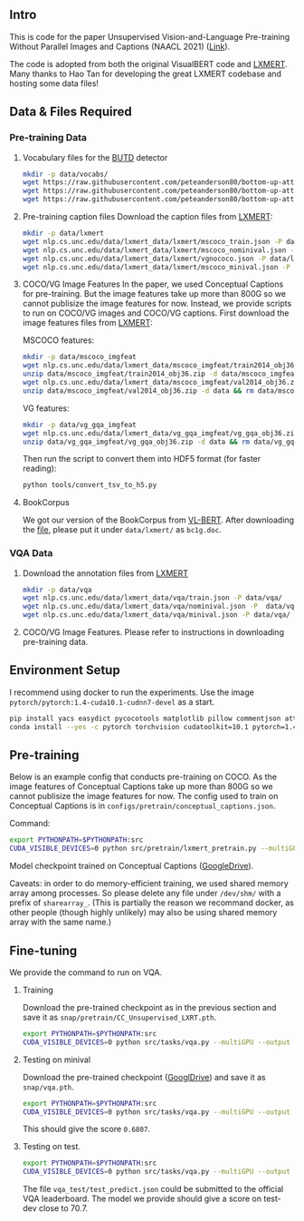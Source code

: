 
## Intro
This is code for the paper Unsupervised Vision-and-Language Pre-training Without Parallel Images and Captions (NAACL 2021) ([Link](https://arxiv.org/abs/2010.12831)).

The code is adopted from both the original VisualBERT code and [LXMERT](https://github.com/airsplay/lxmert).  Many thanks to Hao Tan for developing the great LXMERT codebase and hosting some data files!

## Data & Files Required

### Pre-training Data
1. Vocabulary files for the [BUTD](https://github.com/peteanderson80/bottom-up-attention) detector

    ``` bash
    mkdir -p data/vocabs/
    wget https://raw.githubusercontent.com/peteanderson80/bottom-up-attention/master/data/genome/1600-400-20/attributes_vocab.txt -P data/vocabs/
    wget https://raw.githubusercontent.com/peteanderson80/bottom-up-attention/master/data/genome/1600-400-20/objects_vocab.txt -P data/vocabs/
    wget https://raw.githubusercontent.com/peteanderson80/bottom-up-attention/master/data/genome/1600-400-20/relations_vocab.txt -P data/vocabs/
    ```

2. Pre-training caption files
    Download the caption files from [LXMERT](https://github.com/airsplay/lxmert):

    ```bash
    mkdir -p data/lxmert
    wget nlp.cs.unc.edu/data/lxmert_data/lxmert/mscoco_train.json -P data/lxmert/
    wget nlp.cs.unc.edu/data/lxmert_data/lxmert/mscoco_nominival.json -P data/lxmert/
    wget nlp.cs.unc.edu/data/lxmert_data/lxmert/vgnococo.json -P data/lxmert/
    wget nlp.cs.unc.edu/data/lxmert_data/lxmert/mscoco_minival.json -P data/lxmert/
    ```

3. COCO/VG Image Features
    In the paper, we used Conceptual Captions for pre-training. But the image features take up more than 800G so we cannot publisize the image features for now. Instead, we provide scripts to run on COCO/VG images and COCO/VG captions. First download the image features files from [LXMERT](https://github.com/airsplay/lxmert):

    MSCOCO features:

    ```bash
    mkdir -p data/mscoco_imgfeat
    wget nlp.cs.unc.edu/data/lxmert_data/mscoco_imgfeat/train2014_obj36.zip -P data/mscoco_imgfeat
    unzip data/mscoco_imgfeat/train2014_obj36.zip -d data/mscoco_imgfeat && rm data/mscoco_imgfeat/train2014_obj36.zip
    wget nlp.cs.unc.edu/data/lxmert_data/mscoco_imgfeat/val2014_obj36.zip -P data/mscoco_imgfeat
    unzip data/mscoco_imgfeat/val2014_obj36.zip -d data && rm data/mscoco_imgfeat/val2014_obj36.zip
    ```

    VG features:

    ```bash
    mkdir -p data/vg_gqa_imgfeat
    wget nlp.cs.unc.edu/data/lxmert_data/vg_gqa_imgfeat/vg_gqa_obj36.zip -P data/vg_gqa_imgfeat
    unzip data/vg_gqa_imgfeat/vg_gqa_obj36.zip -d data && rm data/vg_gqa_imgfeat/vg_gqa_obj36.zip
    ```

    Then run the script to convert them into HDF5 format (for faster reading):

    ```bash
    python tools/convert_tsv_to_h5.py
    ```

4. BookCorpus

    We got our version of the BookCorpus from [VL-BERT](https://github.com/jackroos/VL-BERT/blob/master/data/PREPARE_DATA.md). After downloading the [file](https://drive.google.com/file/d/16T5EYqIjO-tAj1OFxz6bnnzEABCusCcv/view), please put it under `data/lxmert/` as `bc1g.doc`.



### VQA Data
1. Download the annotation files from [LXMERT](https://github.com/airsplay/lxmert)

    ```bash
    mkdir -p data/vqa
    wget nlp.cs.unc.edu/data/lxmert_data/vqa/train.json -P data/vqa/
    wget nlp.cs.unc.edu/data/lxmert_data/vqa/nominival.json -P  data/vqa/
    wget nlp.cs.unc.edu/data/lxmert_data/vqa/minival.json -P data/vqa/
    ```

2. COCO/VG Image Features. Please refer to instructions in downloading pre-training data.

## Environment Setup

I recommend using docker to run the experiments. Use the image `pytorch/pytorch:1.4-cuda10.1-cudnn7-devel` as a start. 

```bash
pip install yacs easydict pycocotools matplotlib pillow commentjson attrdict boto3 h5py requests scikit-learn ftfy regex tqdm ml_collections msgpack lz4 msgpack_numpy lmdb pandas
conda install --yes -c pytorch torchvision cudatoolkit=10.1 pytorch=1.4.0
```

## Pre-training
Below is an example config that conducts pre-training on COCO. As the image features of Conceptual Captions take up more than 800G so we cannot publisize the image features for now. The config used to train on Conceptual Captions is in `configs/pretrain/conceptual_captions.json`.

Command:
```bash
export PYTHONPATH=$PYTHONPATH:src
CUDA_VISIBLE_DEVICES=0 python src/pretrain/lxmert_pretrain.py --multiGPU --output ./snap/test --config ./configs/pretrain/unsupervised.json
```
Model checkpoint trained on Conceptual Captions ([GoogleDrive](https://drive.google.com/file/d/1j9hxN_Ky1S3zPuiqpDdfoHB_LJa5sMSZ/view?usp=sharing)).

Caveats: in order to do memory-efficient training, we used shared memory array among processes. So please delete any file under `/dev/shm/` with a prefix of `sharearray_`. (This is partially the reason we recommand docker, as other people (though highly unlikely) may also be using shared memory array with the same name.)

## Fine-tuning

We provide the command to run on VQA.

1. Training

    Download the pre-trained checkpoint as in the previous section and save it as `snap/pretrain/CC_Unsupervised_LXRT.pth`.

    ```bash
    export PYTHONPATH=$PYTHONPATH:src
    CUDA_VISIBLE_DEVICES=0 python src/tasks/vqa.py --multiGPU --output ./snap/vqa_test --config ./configs/vqa.json
    ```

2. Testing on minival

    Download the pre-trained checkpoint ([GooglDrive](https://drive.google.com/file/d/1lrGQUjnFOTK8U6Qi9BYMhEEHa23ue1KL/view?usp=sharing)) and save it as `snap/vqa.pth`.

    ```bash
    export PYTHONPATH=$PYTHONPATH:src
    CUDA_VISIBLE_DEVICES=0 python src/tasks/vqa.py --multiGPU --output ./snap/vqa_test --config ./configs/vqa.json --test val --load snap/vqa
    ```
    This should give the score `0.6807`.

3. Testing on test.

    ```bash
    export PYTHONPATH=$PYTHONPATH:src
    CUDA_VISIBLE_DEVICES=0 python src/tasks/vqa.py --multiGPU --output ./snap/vqa_test --config ./configs/vqa.json --test test --load snap/vqa
    ```
    The file `vqa_test/test_predict.json` could be submitted to the official VQA leaderboard. The model we provide should give a score on test-dev close to 70.7.